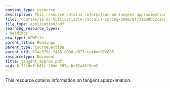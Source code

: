```yaml
---
content_type: resource
description: This resource cotains information on tangent approximation.
file: /courses/18-02-multivariable-calculus-spring-2006/8f7318e8b82c26dd397abc02a46f5ee2_tangent_approx.pdf
file_type: application/pdf
learning_resource_types:
- Readings
ocw_type: OCWFile
parent_title: Readings
parent_type: CourseSection
parent_uid: 67ae370c-f433-8938-d073-ce4bed07e885
resourcetype: Document
title: tangent_approx.pdf
uid: 8f7318e8-b82c-26dd-397a-bc02a46f5ee2
---
```

This resource cotains information on tangent approximation.

